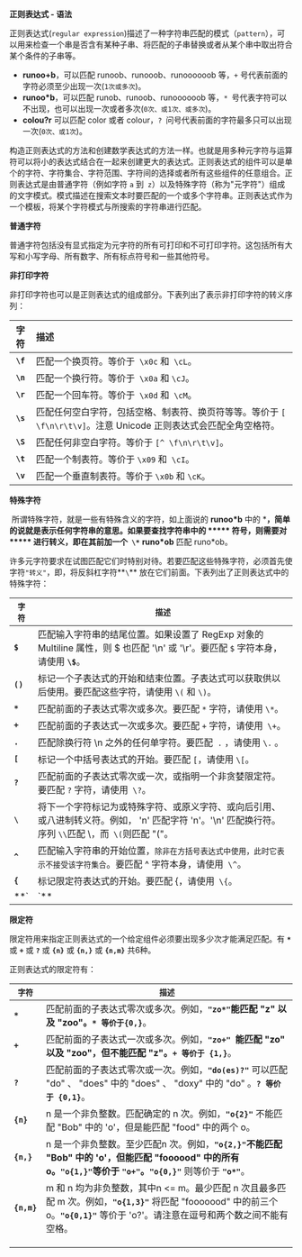 **正则表达式 - 语法**

​		正则表达式(`regular expression`)描述了一种字符串匹配的模式（`pattern`），可以用来检查一个串是否含有某种子串、将匹配的子串替换或者从某个串中取出符合某个条件的子串等。

- **runoo+b**，可以匹配 runoob、runooob、runoooooob 等，`+` 号代表前面的字符必须至少出现一次(`1次或多次`)。
- **runoo\*b**，可以匹配 runob、runoob、runoooooob 等，`* `号代表字符可以不出现，也可以出现一次或者多次(`0次、或1次、或多次`)。
- **colou?r** 可以匹配 color 或者 colour，`? `问号代表前面的字符最多只可以出现一次(`0次、或1次`)。

​		构造正则表达式的方法和创建数学表达式的方法一样。也就是用多种元字符与运算符可以将小的表达式结合在一起来创建更大的表达式。正则表达式的组件可以是单个的字符、字符集合、字符范围、字符间的选择或者所有这些组件的任意组合。
​        正则表达式是由普通字符（例如字符 `a` 到` z`）以及特殊字符（称为"元字符"）组成的文字模式。模式描述在搜索文本时要匹配的一个或多个字符串。正则表达式作为一个模板，将某个字符模式与所搜索的字符串进行匹配。

**普通字符**

​		普通字符包括没有显式指定为元字符的所有可打印和不可打印字符。这包括所有大写和小写字母、所有数字、所有标点符号和一些其他符号。

**非打印字符**

​		非打印字符也可以是正则表达式的组成部分。下表列出了表示非打印字符的转义序列：

|   字符   | 描述                                                         |
| :------: | :----------------------------------------------------------- |
|   **`\f`**  | 匹配一个换页符。等价于` \x0c` 和` \cL`。                     |
|   **`\n`**  | 匹配一个换行符。等价于` \x0a` 和 `\cJ`。                     |
|   **`\r`**  | 匹配一个回车符。等价于` \x0d` 和` \cM`。                     |
|   **`\s`**  | 匹配任何空白字符，包括空格、制表符、换页符等等。等价于 `[ \f\n\r\t\v]`。注意 Unicode 正则表达式会匹配全角空格符。 |
|   **`\S`** | 匹配任何非空白字符。等价于 `[^ \f\n\r\t\v]`。                |
| **`\t`** | 匹配一个制表符。等价于 `\x09` 和` \cI`。                     |
| **`\v`** | 匹配一个垂直制表符。等价于 `\x0b` 和 `\cK`。                 |

**特殊字符**

​      所谓特殊字符，就是一些有特殊含义的字符，如上面说的 **runoo\*b** 中的 *****，简单的说就是表示任何字符串的意思。如果要查找字符串中的 ***** 符号，则需要对 ***** 进行转义，即在其前加一个**` \*`**   **runo\*ob** 匹配 runo*ob。

​       许多元字符要求在试图匹配它们时特别对待。若要匹配这些特殊字符，必须首先使字符`"转义"`，即，将反斜杠字符**`\`** 放在它们前面。下表列出了正则表达式中的特殊字符：

| **`字符`** | **`描述`**                                                   |
| ---------- | ------------------------------------------------------------ |
| **`$`**    | 匹配输入字符串的结尾位置。如果设置了 RegExp 对象的 Multiline 属性，则 $ 也匹配 '\n' 或 '\r'。要匹配 `$` 字符本身，请使用 **`\$`**。 |
| **`()`**   | 标记一个子表达式的开始和结束位置。子表达式可以获取供以后使用。要匹配这些字符，请使用 `\(` 和 `\)`。 |
| **`*`**    | 匹配前面的子表达式零次或多次。要匹配 `*` 字符，请使用 `\*`。 |
| **`+`**    | 匹配前面的子表达式一次或多次。要匹配 `+` 字符，请使用` \+`。 |
| **`.`**    | 匹配除换行符 \n 之外的任何单字符。要匹配` .` ，请使用 `\.` 。 |
| **`[`**    | 标记一个中括号表达式的开始。要匹配 `[`，请使用 `\[`。        |
| **`?`**    | 匹配前面的子表达式零次或一次，或指明一个非贪婪限定符。要匹配 `?` 字符，请使用` \?`。 |
| **`\`**    | 将下一个字符标记为或特殊字符、或原义字符、或向后引用、或八进制转义符。例如， 'n' 匹配字符 'n'。'\n' 匹配换行符。序列 `\\`匹配 \，而` \(`则匹配 "("。 |
| **`^`**    | 匹配输入字符串的开始位置，`除非在方括号表达式中使用，此时它表示不接受该字符集合`。要匹配 ^ 字符本身，请使用` \^`。 |
| **`{`**    | 标记限定符表达式的开始。要匹配 {，请使用` \{`。              |
| **`|`**    | 指明两项之间的一个选择。要匹配\|，请使用 `\|`。              |

**限定符**

​		限定符用来指定正则表达式的一个给定组件必须要出现多少次才能满足匹配。有 **`*`** 或 **`+`** 或 **`?`** 或 **`{n}`** 或 **`{n,}`** 或 **`{n,m}`** 共6种。

正则表达式的限定符有：

| **`字符`**  | **`描述`**                                                   |
| ----------- | ------------------------------------------------------------ |
| **`*`**     | 匹配前面的子表达式零次或多次。例如，**`"zo*"`**能匹配 "z" 以及 "zoo"。**`* 等价于{0,}`**。 |
| **`+`**     | 匹配前面的子表达式一次或多次。例如，**`"zo+" `**能匹配 "zo" 以及 "zoo"，但不能匹配 "z"。**`+ 等价于 {1,}`**。 |
| **`?`**     | 匹配前面的子表达式零次或一次。例如，**`"do(es)?"`** 可以匹配 "do" 、 "does" 中的 "does" 、 "doxy" 中的 "do" 。**`? 等价于 {0,1}`**。 |
| **`{n}`**   | n 是一个非负整数。匹配确定的 n 次。例如，**`"o{2}"`** 不能匹配 "Bob" 中的 'o'，但是能匹配 "food" 中的两个 o。 |
| **`{n,}`**  | n 是一个非负整数。至少匹配n 次。例如，**`"o{2,}"`**不能匹配 "Bob" 中的 'o'，但能匹配 "foooood" 中的所有 o。**`"o{1,}"`**等价于 **`"o+"`**。**`"o{0,}"`** 则等价于 **`"o*"`**。 |
| **`{n,m}`** | m 和 n 均为非负整数，其中n <= m。最少匹配 n 次且最多匹配 m 次。例如，**`"o{1,3}"`** 将匹配 "fooooood" 中的前三个 o。**`"o{0,1}"`** 等价于 'o?'。请注意在逗号和两个数之间不能有空格。 |
|             |                                                              |
|             |                                                              |
|             |                                                              |

